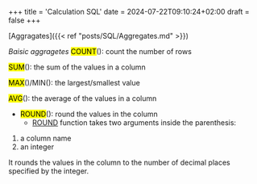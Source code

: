 +++
title = 'Calculation SQL'
date = 2024-07-22T09:10:24+02:00
draft = false
+++

[Aggragates]({{< ref "posts/SQL/Aggregates.md" >}})


*Baisic aggragetes*
<mark class="hltr-pink">COUNT</mark>(): count the number of rows

<mark class="hltr-pink">SUM</mark>(): the sum of the values in a column

<mark class="hltr-pink">MAX</mark>()/MIN(): the largest/smallest value

<mark class="hltr-pink">AVG</mark>(): the average of the values in a column

- <mark class="hltr-pink">ROUND</mark>(): round the values in the column
  - [ROUND](https://www.codecademy.com/resources/docs/sql/commands/round?page_ref=catalog) function takes two arguments inside the parenthesis:

1.  a column name
2.  an integer

It rounds the values in the column to the number of decimal places specified by the integer.  

